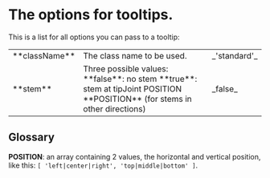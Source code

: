 
# The options for tooltips.


This is a list for all options you can pass to a tooltip:


<table>

<tr>
  <td>**className**</td>
  <td>The class name to be used.</td>
  <td>_'standard'_</td>
</tr>

<tr>
  <td>**stem**</td>
  <td>Three possible values:
    **false**: no stem
    **true**: stem at tipJoint POSITION
    **POSITION** (for stems in other directions)</td>
  <td>_false_</td>
</tr>


</table>



## Glossary

**POSITION**: an array containing 2 values, the horizontal and vertical position, like this: `[ 'left|center|right', 'top|middle|bottom' ]`.